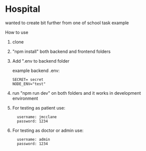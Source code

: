 # Hospital

wanted to create bit further from one of school task example

How to use 

1. clone

2. "npm install" both backend and frontend folders

3. Add ".env to backend folder

   example backend .env:
  
       SECRET= secret
       NODE_ENV="test"
  
4. run "npm run dev" on both folders and it works in development environment

5. For testing as patient use:
   
         username: jmcclane
         password: 1234
   
8. For testing as doctor or admin use:
   
         username: admin
         password: 1234
